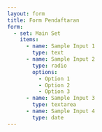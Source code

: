 ```yaml
---
layout: form
title: Form Pendaftaran
form:
  - set: Main Set
    items:
      - name: Sample Input 1
        type: text
      - name: Sample Input 2
        type: radio
        options:
          - Option 1
          - Option 2
          - Option 3
      - name: Sample Input 3
        type: textarea
      - name: Sample Input 4
        type: date
---
```

